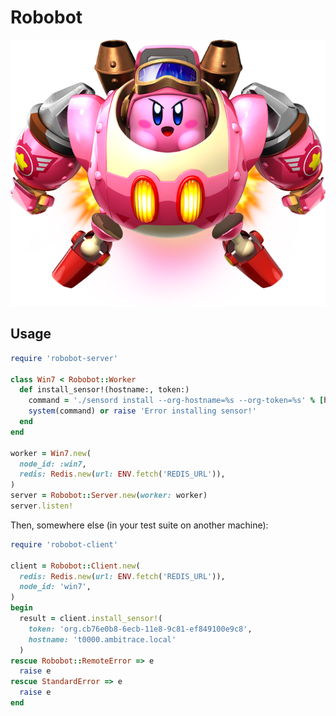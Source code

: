 
# Robobot

![Robobot](doc/robobot.png)

## Usage

```ruby
require 'robobot-server'

class Win7 < Robobot::Worker
  def install_sensor!(hostname:, token:)
    command = './sensord install --org-hostname=%s --org-token=%s' % [hostname, token]
    system(command) or raise 'Error installing sensor!'
  end
end

worker = Win7.new(
  node_id: :win7,
  redis: Redis.new(url: ENV.fetch('REDIS_URL')),
)
server = Robobot::Server.new(worker: worker)
server.listen!
```

Then, somewhere else (in your test suite on another machine):

```ruby
require 'robobot-client'

client = Robobot::Client.new(
  redis: Redis.new(url: ENV.fetch('REDIS_URL')),
  node_id: 'win7',
)
begin
  result = client.install_sensor!(
    token: 'org.cb76e0b8-6ecb-11e8-9c81-ef849100e9c8',
    hostname: 't0000.ambitrace.local'
  )
rescue Robobot::RemoteError => e
  raise e
rescue StandardError => e
  raise e
end
```
